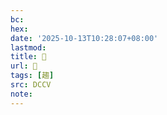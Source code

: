 ```yaml
---
bc:
hex:
date: '2025-10-13T10:28:07+08:00'
lastmod:
title: 􁹴
url: 􁹴
tags: [趨]
src: DCCV
note:
---
```

